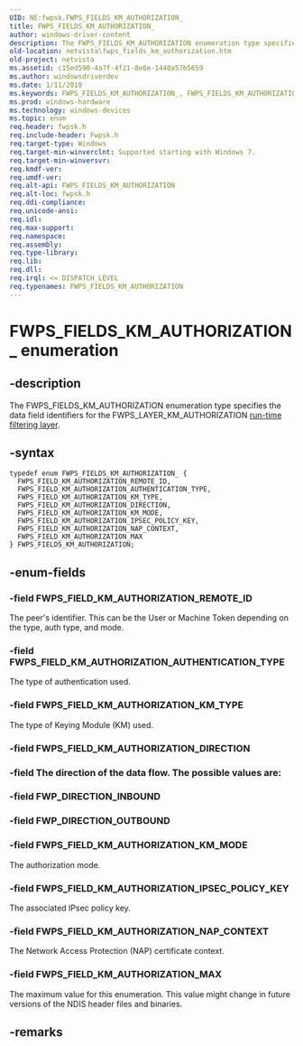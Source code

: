 ```yaml
---
UID: NE:fwpsk.FWPS_FIELDS_KM_AUTHORIZATION_
title: FWPS_FIELDS_KM_AUTHORIZATION_
author: windows-driver-content
description: The FWPS_FIELDS_KM_AUTHORIZATION enumeration type specifies the data field identifiers for the FWPS_LAYER_KM_AUTHORIZATION run-time filtering layer.
old-location: netvista\fwps_fields_km_authorization.htm
old-project: netvista
ms.assetid: c15ed590-4a7f-4f21-8e6e-1440a57b5659
ms.author: windowsdriverdev
ms.date: 1/11/2018
ms.keywords: FWPS_FIELDS_KM_AUTHORIZATION_, FWPS_FIELDS_KM_AUTHORIZATION
ms.prod: windows-hardware
ms.technology: windows-devices
ms.topic: enum
req.header: fwpsk.h
req.include-header: Fwpsk.h
req.target-type: Windows
req.target-min-winverclnt: Supported starting with Windows 7.
req.target-min-winversvr: 
req.kmdf-ver: 
req.umdf-ver: 
req.alt-api: FWPS_FIELDS_KM_AUTHORIZATION
req.alt-loc: fwpsk.h
req.ddi-compliance: 
req.unicode-ansi: 
req.idl: 
req.max-support: 
req.namespace: 
req.assembly: 
req.type-library: 
req.lib: 
req.dll: 
req.irql: <= DISPATCH_LEVEL
req.typenames: FWPS_FIELDS_KM_AUTHORIZATION
---
```


# FWPS_FIELDS_KM_AUTHORIZATION_ enumeration



## -description
The FWPS_FIELDS_KM_AUTHORIZATION enumeration type specifies the data field identifiers for the
  FWPS_LAYER_KM_AUTHORIZATION 
  <a href="netvista.run_time_filtering_layer_identifiers">run-time filtering layer</a>.



## -syntax

````
typedef enum FWPS_FIELDS_KM_AUTHORIZATION_ { 
  FWPS_FIELD_KM_AUTHORIZATION_REMOTE_ID,
  FWPS_FIELD_KM_AUTHORIZATION_AUTHENTICATION_TYPE,
  FWPS_FIELD_KM_AUTHORIZATION_KM_TYPE,
  FWPS_FIELD_KM_AUTHORIZATION_DIRECTION,
  FWPS_FIELD_KM_AUTHORIZATION_KM_MODE,
  FWPS_FIELD_KM_AUTHORIZATION_IPSEC_POLICY_KEY,
  FWPS_FIELD_KM_AUTHORIZATION_NAP_CONTEXT,
  FWPS_FIELD_KM_AUTHORIZATION_MAX
} FWPS_FIELDS_KM_AUTHORIZATION;
````


## -enum-fields

### -field FWPS_FIELD_KM_AUTHORIZATION_REMOTE_ID

The peer's identifier. This can be the User or Machine Token depending on the type, auth type, and
     mode.


### -field FWPS_FIELD_KM_AUTHORIZATION_AUTHENTICATION_TYPE

The type of authentication used.


### -field FWPS_FIELD_KM_AUTHORIZATION_KM_TYPE

The type of Keying Module (KM) used.


### -field FWPS_FIELD_KM_AUTHORIZATION_DIRECTION


### -field The direction of the data flow. The possible values are:
     

### -field FWP_DIRECTION_INBOUND
     

### -field FWP_DIRECTION_OUTBOUND


### -field FWPS_FIELD_KM_AUTHORIZATION_KM_MODE

The authorization mode.


### -field FWPS_FIELD_KM_AUTHORIZATION_IPSEC_POLICY_KEY

The associated IPsec policy key.


### -field FWPS_FIELD_KM_AUTHORIZATION_NAP_CONTEXT

The Network Access Protection (NAP) certificate context.


### -field FWPS_FIELD_KM_AUTHORIZATION_MAX

The maximum value for this enumeration. This value might change in future versions of the NDIS
     header files and binaries.


## -remarks
